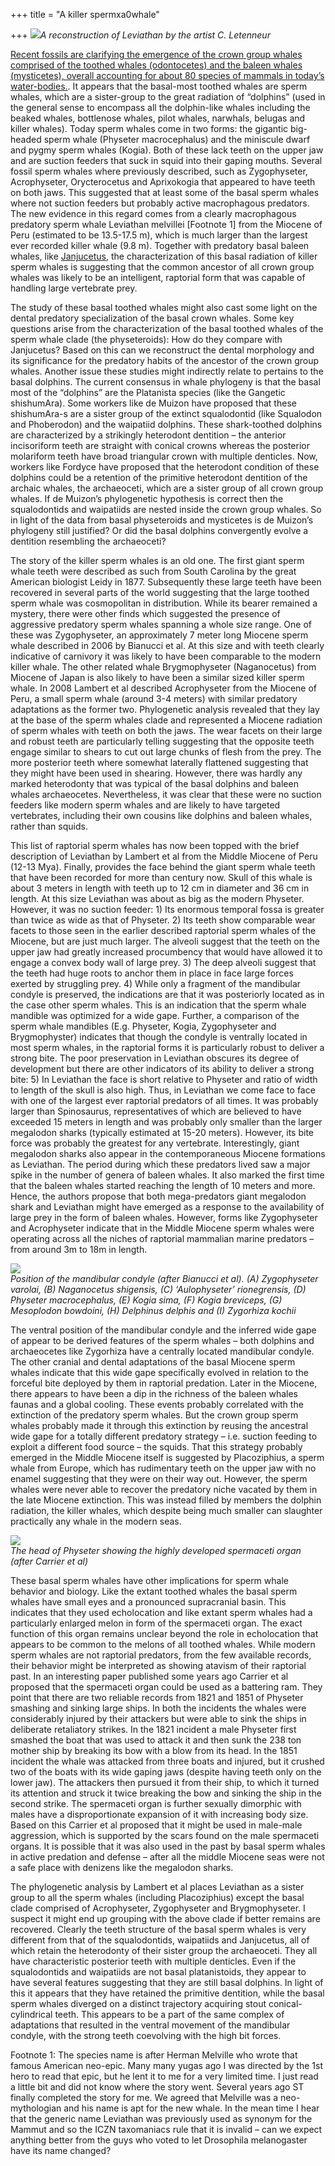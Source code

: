 +++
title = "A killer spermxa0whale"

+++
[![](https://i0.wp.com/lh4.ggpht.com/_hjuA1bE0hBw/TDGAv8o7N8I/AAAAAAAABgc/qr97ls86PVE/s800/leviathan.jpg)](http://picasaweb.google.com/lh/photo/47q0PBOVQYA83-aDRhEdEQ?feat=embedwebsite)*A
reconstruction of Leviathan by the artist C. Letenneur*

[Recent fossils are clarifying the emergence of the crown group whales
comprised of the toothed whales (odontocetes) and the baleen whales
(mysticetes), overall accounting for about 80 species of mammals in
today’s
water-bodies.](https://manasataramgini.wordpress.com/2006/08/18/the-early-mysticete-whale-janjucetus/).
It appears that the basal-most toothed whales are sperm whales, which
are a sister-group to the great radiation of “dolphins” (used in the
general sense to encompass all the dolphin-like whales including the
beaked whales, bottlenose whales, pilot whales, narwhals, belugas and
killer whales). Today sperm whales come in two forms: the gigantic
big-headed sperm whale (Physeter macrocephalus) and the miniscule dwarf
and pygmy sperm whales (Kogia). Both of these lack teeth on the upper
jaw and are suction feeders that suck in squid into their gaping mouths.
Several fossil sperm whales where previously described, such as
Zygophyseter, Acrophyseter, Orycterocetus and Aprixokogia that appeared
to have teeth on both jaws. This suggested that at least some of the
basal sperm whales where not suction feeders but probably active
macrophagous predators. The new evidence in this regard comes from a
clearly macrophagous predatory sperm whale Leviathan melvillei
\[Footnote 1\] from the Miocene of Peru (estimated to be 13.5-17.5 m),
which is much larger than the largest ever recorded killer whale (9.8
m). Together with predatory basal baleen whales, like
[Janjucetus](https://manasataramgini.wordpress.com/2006/08/18/the-early-mysticete-whale-janjucetus/),
the characterization of this basal radiation of killer sperm whales is
suggesting that the common ancestor of all crown group whales was likely
to be an intelligent, raptorial form that was capable of handling large
vertebrate prey.

The study of these basal toothed whales might also cast some light on
the dental predatory specialization of the basal crown whales. Some key
questions arise from the characterization of the basal toothed whales of
the sperm whale clade (the physeteroids): How do they compare with
Janjucetus? Based on this can we reconstruct the dental morphology and
its significance for the predatory habits of the ancestor of the crown
group whales. Another issue these studies might indirectly relate to
pertains to the basal dolphins. The current consensus in whale phylogeny
is that the basal most of the “dolphins” are the Platanista species
(like the Gangetic shishumAra). Some workers like de Muizon have
proposed that these shishumAra-s are a sister group of the extinct
squalodontid (like Squalodon and Phoberodon) and the waipatiid dolphins.
These shark-toothed dolphins are characterized by a strikingly
heterodont dentition – the anterior incisoriform teeth are straight with
conical crowns whereas the posterior molariform teeth have broad
triangular crown with multiple denticles. Now, workers like Fordyce have
proposed that the heterodont condition of these dolphins could be a
retention of the primitive heterodont dentition of the archaic whales,
the archaeoceti, which are a sister group of all crown group whales. If
de Muizon’s phylogenetic hypothesis is correct then the squalodontids
and waipatiids are nested inside the crown group whales. So in light of
the data from basal physeteroids and mysticetes is de Muizon’s phylogeny
still justified? Or did the basal dolphins convergently evolve a
dentition resembling the archaeoceti?

The story of the killer sperm whales is an old one. The first giant
sperm whale teeth were described as such from South Carolina by the
great American biologist Leidy in 1877. Subsequently these large teeth
have been recovered in several parts of the world suggesting that the
large toothed sperm whale was cosmopolitan in distribution. While its
bearer remained a mystery, there were other finds which suggested the
presence of aggressive predatory sperm whales spanning a whole size
range. One of these was Zygophyseter, an approximately 7 meter long
Miocene sperm whale described in 2006 by Bianucci et al. At this size
and with teeth clearly indicative of carnivory it was likely to have
been comparable to the modern killer whale. The other related whale
Brygmophyseter (Naganocetus) from Miocene of Japan is also likely to
have been a similar sized killer sperm whale. In 2008 Lambert et al
described Acrophyseter from the Miocene of Peru, a small sperm whale
(around 3-4 meters) with similar predatory adaptations as the former
two. Phylogenetic analysis revealed that they lay at the base of the
sperm whales clade and represented a Miocene radiation of sperm whales
with teeth on both the jaws. The wear facets on their large and robust
teeth are particularly telling suggesting that the opposite teeth engage
similar to shears to cut out large chunks of flesh from the prey. The
more posterior teeth where somewhat laterally flattened suggesting that
they might have been used in shearing. However, there was hardly any
marked heterodonty that was typical of the basal dolphins and baleen
whales archaeocetes. Nevertheless, it was clear that these were no
suction feeders like modern sperm whales and are likely to have targeted
vertebrates, including their own cousins like dolphins and baleen
whales, rather than squids.

This list of raptorial sperm whales has now been topped with the brief
description of Leviathan by Lambert et al from the Middle Miocene of
Peru (12-13 Mya). Finally, provides the face behind the giant sperm
whale teeth that have been recorded for more than century now. Skull of
this whale is about 3 meters in length with teeth up to 12 cm in
diameter and 36 cm in length. At this size Leviathan was about as big as
the modern Physeter. However, it was no suction feeder: 1) Its enormous
temporal fossa is greater than twice as wide as that of Physeter. 2) Its
teeth show comparable wear facets to those seen in the earlier described
raptorial sperm whales of the Miocene, but are just much larger. The
alveoli suggest that the teeth on the upper jaw had greatly increased
procumbency that would have allowed it to engage a convex body wall of
large prey. 3) The deep alveoli suggest that the teeth had huge roots to
anchor them in place in face large forces exerted by struggling prey. 4)
While only a fragment of the mandibular condyle is preserved, the
indications are that it was posteriorly located as in the case other
sperm whales. This is an indication that the sperm whale mandible was
optimized for a wide gape. Further, a comparison of the sperm whale
mandibles (E.g. Physeter, Kogia, Zygophyseter and Brygmophyster)
indicates that though the condyle is ventrally located in most sperm
whales, in the raptorial forms it is particularly robust to deliver a
strong bite. The poor preservation in Leviathan obscures its degree of
development but there are other indicators of its ability to deliver a
strong bite: 5) In Leviathan the face is short relative to Physeter and
ratio of width to length of the skull is also high. Thus, in Leviathan
we come face to face with one of the largest ever raptorial predators of
all times. It was probably larger than Spinosaurus, representatives of
which are believed to have exceeded 15 meters in length and was probably
only smaller than the larger megalodon sharks (typically estimated at
15-20 meters). However, its bite force was probably the greatest for any
vertebrate. Interestingly, giant megalodon sharks also appear in the
contemporaneous Miocene formations as Leviathan. The period during which
these predators lived saw a major spike in the number of genera of
baleen whales. It also marked the first time that the baleen whales
started reaching the length of 10 meters and more. Hence, the authors
propose that both mega-predators giant megalodon shark and Leviathan
might have emerged as a response to the availability of large prey in
the form of baleen whales. However, forms like Zygophyseter and
Acrophyseter indicate that in the Middle Miocene sperm whales were
operating across all the niches of raptorial mammalian marine predators
– from around 3m to 18m in length.

[![](https://i2.wp.com/lh6.ggpht.com/_hjuA1bE0hBw/TDJNKIgfE6I/AAAAAAAABgw/e-bFirS0EDY/s400/spermwhale_mandible.gif)](http://picasaweb.google.com/lh/photo/YHMa5ORaMiEj76W9nObxew?feat=embedwebsite)  
*Position of the mandibular condyle (after Bianucci et al). (A)
Zygophyseter varolai, (B) Naganocetus shigensis, (C) ‘Aulophyseter’
rionegrensis, (D) Physeter macrocephalus, (E) Kogia sima, (F) Kogia
breviceps, (G) Mesoplodon bowdoini, (H) Delphinus delphis and (I)
Zygorhiza kochii*

The ventral position of the mandibular condyle and the inferred wide
gape of appear to be derived features of the sperm whales – both
dolphins and archaeocetes like Zygorhiza have a centrally located
mandibular condyle. The other cranial and dental adaptations of the
basal Miocene sperm whales indicate that this wide gape specifically
evolved in relation to the forceful bite deployed by them in raptorial
predation. Later in the Miocene, there appears to have been a dip in the
richness of the baleen whales faunas and a global cooling. These events
probably correlated with the extinction of the predatory sperm whales.
But the crown group sperm whales probably made it through this
extinction by reusing the ancestral wide gape for a totally different
predatory strategy – i.e. suction feeding to exploit a different food
source – the squids. That this strategy probably emerged in the Middle
Miocene itself is suggested by Placoziphius, a sperm whale from Europe,
which has rudimentary teeth on the upper jaw with no enamel suggesting
that they were on their way out. However, the sperm whales were never
able to recover the predatory niche vacated by them in the late Miocene
extinction. This was instead filled by members the dolphin radiation,
the killer whales, which despite being much smaller can slaughter
practically any whale in the modern seas.

[![](https://i1.wp.com/lh5.ggpht.com/_hjuA1bE0hBw/TDJNKcTxGbI/AAAAAAAABg0/X7bUnPmfGqk/s400/spermwhale_head.jpeg)](http://picasaweb.google.com/lh/photo/UaoUuEreGqjWyXU1pFrssw?feat=embedwebsite)  
*The head of Physeter showing the highly developed spermaceti organ
(after Carrier et al)*

These basal sperm whales have other implications for sperm whale
behavior and biology. Like the extant toothed whales the basal sperm
whales have small eyes and a pronounced supracranial basin. This
indicates that they used echolocation and like extant sperm whales had a
particularly enlarged melon in form of the spermaceti organ. The exact
function of this organ remains unclear beyond the role in echolocation
that appears to be common to the melons of all toothed whales. While
modern sperm whales are not raptorial predators, from the few available
records, their behavior might be interpreted as showing atavism of their
raptorial past. In an interesting paper published some years ago Carrier
et al proposed that the spermaceti organ could be used as a battering
ram. They point that there are two reliable records from 1821 and 1851
of Physeter smashing and sinking large ships. In both the incidents the
whales were considerably injured by their attackers but were able to
sink the ships in deliberate retaliatory strikes. In the 1821 incident a
male Physeter first smashed the boat that was used to attack it and then
sunk the 238 ton mother ship by breaking its bow with a blow from its
head. In the 1851 incident the whale was attacked from three boats and
injured, but it crushed two of the boats with its wide gaping jaws
(despite having teeth only on the lower jaw). The attackers then pursued
it from their ship, to which it turned its attention and struck it twice
breaking the bow and sinking the ship in the second strike. The
spermaceti organ is further sexually dimorphic with males have a
disproportionate expansion of it with increasing body size. Based on
this Carrier et al proposed that it might be used in male-male
aggression, which is supported by the scars found on the male spermaceti
organs. It is possible that it was also used in the past by basal sperm
whales in active predation and defense – after all the middle Miocene
seas were not a safe place with denizens like the megalodon sharks.

The phylogenetic analysis by Lambert et al places Leviathan as a sister
group to all the sperm whales (including Placoziphius) except the basal
clade comprised of Acrophyseter, Zygophyseter and Brygmophyseter. I
suspect it might end up grouping with the above clade if better remains
are recovered. Clearly the teeth structure of the basal sperm whales is
very different from that of the squalodontids, waipatiids and
Janjucetus, all of which retain the heterodonty of their sister group
the archaeoceti. They all have characteristic posterior teeth with
multiple denticles. Even if the squalodontids and waipatiids are not
basal platanistoids, they appear to have several features suggesting
that they are still basal dolphins. In light of this it appears that
they have retained the primitive dentition, while the basal sperm whales
diverged on a distinct trajectory acquiring stout conical-cylindrical
teeth. This appears to be a part of the same complex of adaptations that
resulted in the ventral movement of the mandibular condyle, with the
strong teeth coevolving with the high bit forces.

Footnote 1: The species name is after Herman Melville who wrote that
famous American neo-epic. Many many yugas ago I was directed by the 1st
hero to read that epic, but he lent it to me for a very limited time. I
just read a little bit and did not know where the story went. Several
years ago ST finally completed the story for me. We agreed that Melville
was a neo-mythologian and his name is apt for the new whale. In the mean
time I hear that the generic name Leviathan was previously used as
synonym for the Mammut and so the ICZN taxomaniacs rule that it is
invalid – can we expect anything better from the guys who voted to let
Drosophila melanogaster have its name changed?
